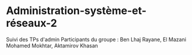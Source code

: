 # Administration-système-et-réseaux-2
Suivi des TPs d'admin
Participants du groupe : Ben Lhaj Rayane, El Mazani Mohamed Mokhtar, Aktamirov Khasan
